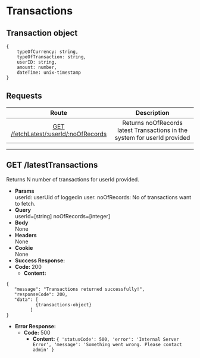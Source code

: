 # Transactions

## Transaction object

```
{   
    typeOfCurrency: string,
    typeOfTransaction: string,
    userID: string,
    amount: number,
    dateTime: unix-timestamp
}
```

## **Requests**

|               Route                |           Description           |
| :--------------------------------: | :-----------------------------: |
|      [GET /fetchLatest/:userId/:noOfRecords](#fetch-latestTransactions)      | Returns noOfRecords latest Transactions in the system  for userId provided|
----
## **GET /latestTransactions**

Returns N number of transactions for userId provided.

- **Params**  
  userId: userUId of loggedin user.
  noOfRecords: No of transactions want to fetch.
- **Query**  
  userId=[string] noOfRecords=[integer]
- **Body**  
  None
- **Headers**  
  None
- **Cookie**  
  None
- **Success Response:**
- **Code:** 200
  - **Content:**

```
{
   "message": "Transactions returned successfully!",
   "responseCode": 200,
   "data": [
           {transactions-object}
         ]
}
```

- **Error Response:**
  - **Code:** 500
    - **Content:** `{ 'statusCode': 500, 'error': 'Internal Server Error', 'message': 'Something went wrong. Please contact admin' }`
